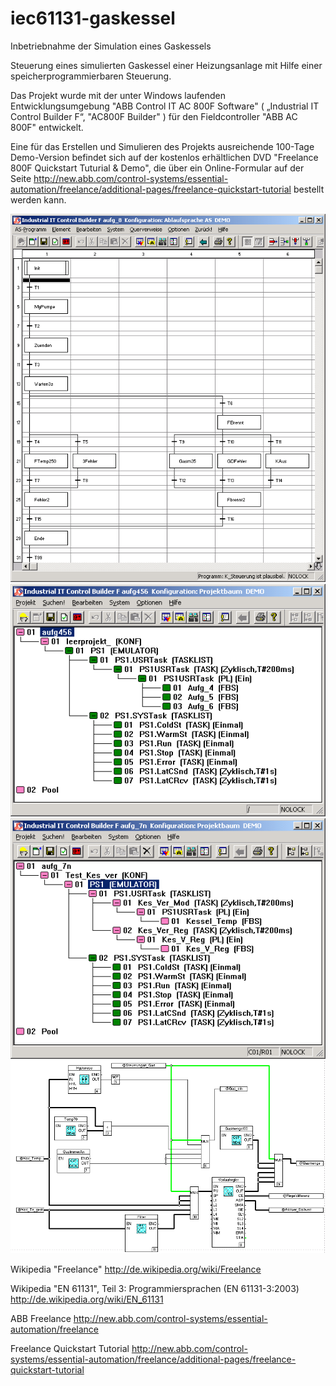 # iec61131-gaskessel
Inbetriebnahme der Simulation eines Gaskessels

Steuerung eines simulierten Gaskessel einer Heizungsanlage mit Hilfe einer speicherprogrammierbaren Steuerung. 

Das Projekt wurde mit der unter Windows laufenden Entwicklungsumgebung  "ABB Control IT  AC 800F Software" ( „Industrial IT Control Builder F“, "AC800F Builder" ) für den Fieldcontroller "ABB AC 800F" entwickelt. 

Eine für das Erstellen und Simulieren des Projekts ausreichende 100-Tage Demo-Version befindet sich auf der kostenlos erhältlichen DVD "Freelance 800F Quickstart Tuturial & Demo", die über ein Online-Formular auf der Seite http://new.abb.com/control-systems/essential-automation/freelance/additional-pages/freelance-quickstart-tutorial
bestellt werden kann.

![Ablaufsteuerung 'K_Steuerung'](/doc/images/k_steuerung.png "Ablaufsteuerung 'K_Steuerung'") 
![Gesamtprojekt Gaskessel, Aufgabe 4,5,6](/doc/images/gesamtprojekt_aufg456.png "Gesamtprojekt Gaskessel, Aufgabe 4,5,6") ![Gesamtprojekt Gaskessel, Aufgabe 7](/doc/images/gesamtprojekt_aufg7.png "Gesamtprojekt Gaskessel, Aufgabe 7") ![Gesamtprojekt Gaskessel, Aufgabe 8](/doc/images/gesamtprojekt_aufg8n.png "Gesamtprojekt Gaskessel, Aufgabe 8")  

Wikipedia "Freelance"
http://de.wikipedia.org/wiki/Freelance

Wikipedia "EN 61131", Teil 3: Programmiersprachen (EN 61131-3:2003)
http://de.wikipedia.org/wiki/EN_61131

ABB Freelance
http://new.abb.com/control-systems/essential-automation/freelance

Freelance Quickstart Tutorial
http://new.abb.com/control-systems/essential-automation/freelance/additional-pages/freelance-quickstart-tutorial

